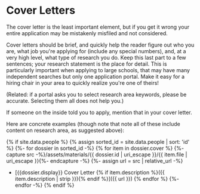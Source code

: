 # Cover Letters

The cover letter is the least important element, but if you get it wrong
your entire application may be mistakenly misfiled and not considered. 

Cover letters should be brief, and quickly help the reader figure out who you
are, what job you're applying for (include any special numbers), and, at a very
high level, what type of research you do. Keep this last part to a few
sentences; your research statement is the place for detail. This is particularly
important when applying to large schools, that may have many independent
searches but only one application portal. Make it easy for a hiring chair in
your area to quickly realize you're one of theirs!

(Related: if a portal asks you to select research area keywords, please be
accurate. Selecting them all does not help you.)

If someone on the inside told you to apply, mention that in your cover letter.

Here are concrete examples (though note that note all of these include content
on research area, as suggested above):

{% if site.data.people %}
{% assign sorted_id = site.data.people | sort: 'id' %}
{%- for dossier in sorted_id -%}
{% for item in dossier.cover %}
{%- capture src -%}/assets/materials/{{ dossier.id | uri_escape }}/{{ item.file | uri_escape }}{%- endcapture -%}
{%- assign url = src | relative_url -%}
- [{{dossier.display}} Cover Letter {% if item.description %}({{ item.description | strip }}){% endif %}]({{ url }})
{% endfor %}
{%- endfor -%}
{% endif %}
